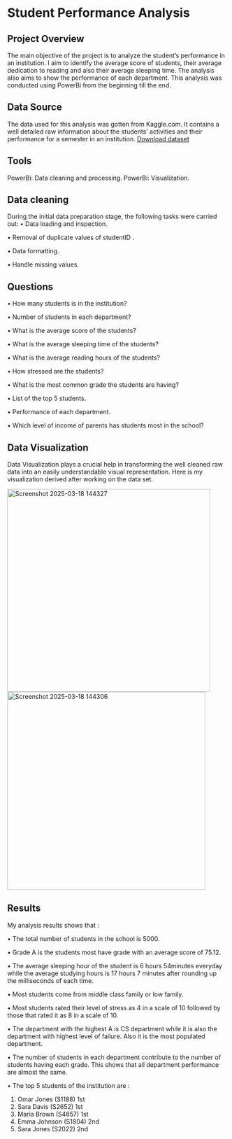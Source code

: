 # Student Performance Analysis
## Project Overview
The main objective of the project is to analyze the student’s performance in an institution. I aim to identify the average score of students, their average dedication to reading and also their average sleeping time. The analysis also aims to show the performance of each department. This analysis was conducted using PowerBi from the beginning till the end.

## Data Source
The data used for this analysis was gotten from Kaggle.com. It contains a well detailed raw information about the students’ activities and their performance for a semester in an institution.
<a href="https://github.com/Optimism01/STUDENTS-PERFORMANCE/blob/main/Students_Grading_Dataset.csv">Download dataset</a>

## Tools
PowerBi: Data cleaning and processing.
PowerBi: Visualization.

## Data cleaning
During the initial data preparation stage, the following tasks were carried out:
•	Data loading and inspection.

•	Removal of duplicate values of studentID .

•	Data formatting.

•	Handle missing values. 


## Questions
•	How many students is in the institution?

•	Number of students in each department?

•	What is the average score of the students?

•	What is the average sleeping time of the students?

•	What is the average reading hours of the students?

•	How stressed are the students?

•	What is the most common grade the students are having?

•	List of the top 5 students.

•	Performance of each department.

•	Which level of income of parents has students most in the school?

## Data Visualization
Data Visualization plays a crucial help in transforming the well cleaned raw data into an easily understandable visual representation. Here is my visualization derived after working on the data set.

<img width="464" alt="Screenshot 2025-03-18 144327" src="https://github.com/user-attachments/assets/5c5692ba-fd29-44a6-a56e-c1b29434904e" />
<img width="453" alt="Screenshot 2025-03-18 144306" src="https://github.com/user-attachments/assets/2f8b3293-a0ea-4e82-b84d-065c00a8fcfd" />

## Results
My analysis results shows that :

•	The total number of students in the school is 5000.

•	Grade A is the students most have grade with an average score of 75.12.

•	The average sleeping hour of the student is 6 hours 54minutes everyday while the average studying hours is 17 hours 7 minutes after rounding up the milliseconds of each time.

•	Most students come from middle class family or low family.

•	Most students rated their level of stress as 4 in a scale of 10 followed by those that rated it as 8 in a scale of 10.

•	The department with the highest A is CS department while it is also the department with highest level of failure. Also it is the most populated department.

•	The number of students in each department contribute to the number of students having each grade. This shows that all department performance are almost the same.

•	The top 5 students of the institution are :
1.	Omar Jones (S1188) 1st 
2.	Sara Davis (S2652) 1st 
3.	Maria Brown (S4657) 1st 
4.	Emma Johnson (S1804) 2nd 
5.	Sara Jones (S2022) 2nd 
